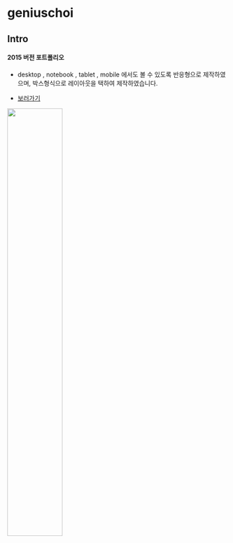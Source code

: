 # geniuschoi

## Intro
#### 2015 버전 포트폴리오 ####

- desktop , notebook , tablet , mobile 에서도 볼 수 있도록 반응형으로 제작하였으며, 박스형식으로 레이아웃을 택하여 제작하였습니다.

- <a href="http://gigas.synology.me:7070/geniuschoi" target="_blank">보러가기</a>

<img src="http://gigas.synology.me:7070/geniuschoi/images/responsive.jpg" width="50%">
